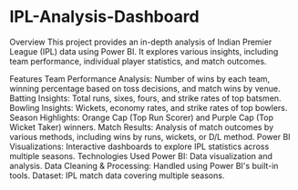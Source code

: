# IPL-Analysis-Dashboard
Overview
This project provides an in-depth analysis of Indian Premier League (IPL) data using Power BI. It explores various insights, including team performance, individual player statistics, and match outcomes.

Features
Team Performance Analysis: Number of wins by each team, winning percentage based on toss decisions, and match wins by venue.
Batting Insights: Total runs, sixes, fours, and strike rates of top batsmen.
Bowling Insights: Wickets, economy rates, and strike rates of top bowlers.
Season Highlights: Orange Cap (Top Run Scorer) and Purple Cap (Top Wicket Taker) winners.
Match Results: Analysis of match outcomes by various methods, including wins by runs, wickets, or D/L method.
Power BI Visualizations: Interactive dashboards to explore IPL statistics across multiple seasons.
Technologies Used
Power BI: Data visualization and analysis.
Data Cleaning & Processing: Handled using Power BI's built-in tools.
Dataset: IPL match data covering multiple seasons.
